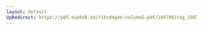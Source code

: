 ```yaml
---
layout: default
UpRedirect: https://pdf.swedeb.se/riksdagen-volumeG-pdf/199798/reg_199798/reg_199798_0240.pdf
---
```

